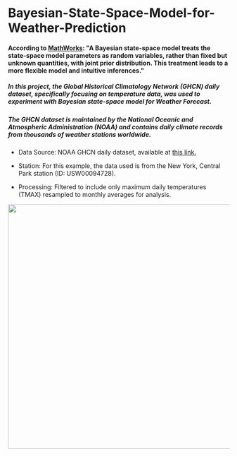 # Bayesian-State-Space-Model-for-Weather-Prediction

#### According to [MathWorks](https://www.mathworks.com/help/econ/bayesian-state-space-model.html#): "A Bayesian state-space model treats the state-space model parameters as random variables, rather than fixed but unknown quantities, with joint prior distribution. This treatment leads to a more flexible model and intuitive inferences."

##### In this project, the Global Historical Climatology Network (GHCN) daily dataset, specifically focusing on temperature data, was used to experiment with Bayesian state-space model for Weather Forecast.  

##### The GHCN dataset is maintained by the National Oceanic and Atmospheric Administration (NOAA) and contains daily climate records from thousands of weather stations worldwide.

* Data Source: NOAA GHCN daily dataset, available at [this link.](https://www1.ncdc.noaa.gov/pub/data/ghcn/daily/by_station/USW00094728.csv.gz)

* Station: For this example, the data used is from the New York, Central Park station (ID: USW00094728).

* Processing: Filtered to include only maximum daily temperatures (TMAX) resampled to monthly averages for analysis.

<p align="left">
  <img width="1046" height="554" src="images/plot.png">
</p>
